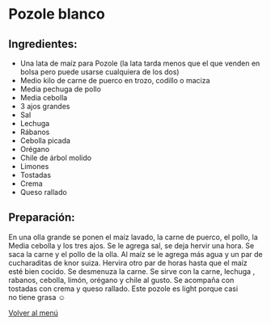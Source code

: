 # Pozole  blanco

## Ingredientes: 
- Una lata de maíz para Pozole (la lata tarda menos que el que venden en bolsa pero puede usarse cualquiera de los dos)
- Medio kilo de carne de puerco en trozo, codillo o maciza 
- Media pechuga de pollo
- Media cebolla
- 3 ajos grandes
- Sal
- Lechuga
- Rábanos
- Cebolla picada
- Orégano 
- Chile de árbol molido
- Limones
- Tostadas
- Crema
- Queso rallado

## Preparación:

En una olla grande se ponen el maíz lavado, la carne de puerco, el pollo, la Media cebolla y los tres ajos. Se le agrega sal, se deja hervir una hora.  Se saca la carne y el pollo de la olla. Al maíz se le agrega más agua y un par de cucharaditas de knor suiza. Hervira otro par de horas hasta que el maíz esté bien cocido. Se desmenuza la carne. Se sirve con la carne,  lechuga , rabanos, cebolla, limón, orégano y chile al gusto. Se acompaña con tostadas con crema y queso rallado.
Este pozole es light porque casi no tiene grasa ☺

[Volver al menú](/README.md)